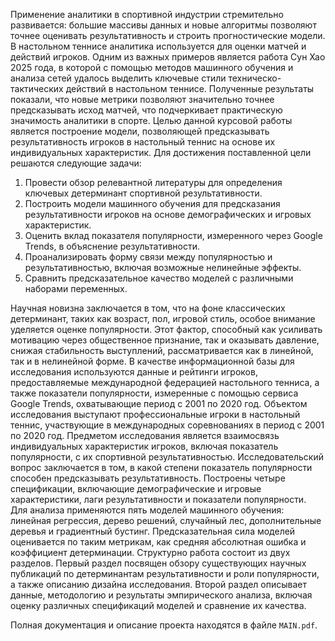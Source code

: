 Применение аналитики в спортивной индустрии стремительно развивается: большие 
массивы данных и новые алгоритмы позволяют точнее оценивать результативность и 
строить прогностические модели. В настольном теннисе аналитика используется для 
оценки матчей и действий игроков. Одним из важных примеров является работа 
Сун Хао 2025 года, в которой с помощью методов машинного обучения и анализа сетей 
удалось выделить ключевые стили техническо-тактических действий в настольном теннисе. 
Полученные результаты показали, что новые метрики позволяют значительно точнее 
предсказывать исход матчей, что подчеркивает практическую значимость аналитики в 
спорте.
Целью данной курсовой работы является построение модели, позволяющей 
предсказывать результативность игроков в настольный теннис на основе их 
индивидуальных характеристик. Для достижения поставленной цели решаются следующие 
задачи:
1. Провести обзор релевантной литературы для определения ключевых детерминант 
спортивной результативности.
2. Построить модели машинного обучения для предсказания результативности игроков 
на основе демографических и игровых характеристик.
3. Оценить вклад показателя популярности, измеренного через Google Trends, в 
объяснение результативности.
4. Проанализировать форму связи между популярностью и результативностью, 
включая возможные нелинейные эффекты.
5. Сравнить предсказательное качество моделей с различными наборами переменных.

Научная новизна заключается в том, что на фоне классических детерминант, таких 
как возраст, пол, игровой стиль, особое внимание уделяется оценке популярности. Этот 
фактор, способный как усиливать мотивацию через общественное признание, так и 
оказывать давление, снижая стабильность выступлений, рассматривается как в линейной, 
так и в нелинейной форме.
В качестве информационной базы для исследования используются данные и 
рейтинги игроков, предоставляемые международной федерацией настольного тенниса, а 
также показатели популярности, измеренные с помощью сервиса Google Trends, 
охватывающие период с 2001 по 2020 год. Объектом исследования выступают 
профессиональные игроки в настольный теннис, участвующие в международных 
соревнованиях в период с 2001 по 2020 год. Предметом исследования является взаимосвязь 
индивидуальных характеристик игроков, включая показатель популярности, с их 
спортивной результативностью.
Исследовательский вопрос заключается в том, в какой степени показатель 
популярности способен предсказывать результативность. Построены четыре 
спецификации, включающие демографические и игровые характеристики, лаги 
результативности и показатели популярности. Для анализа применяются пять моделей 
машинного обучения: линейная регрессия, дерево решений, случайный лес, 
дополнительные деревья и градиентный бустинг. Предсказательная сила моделей 
оценивается по таким метрикам, как средняя абсолютная ошибка и коэффициент 
детерминации.
Структурно работа состоит из двух разделов. Первый раздел посвящен обзору 
существующих научных публикаций по детерминантам результативности и роли 
популярности, а также описанию дизайна исследования. Второй раздел описывает данные, 
методологию и результаты эмпирического анализа, включая оценку различных 
спецификаций моделей и сравнение их качества.

Полная документация и описание проекта находятся в файле `MAIN.pdf`.
